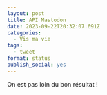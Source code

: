```yaml
---
layout: post
title: API Mastodon
date: 2023-09-22T20:32:07.691Z
categories:
  - Vis ma vie
tags:
  - tweet
format: status
publish_social: yes
---
```

On est pas loin du bon résultat !